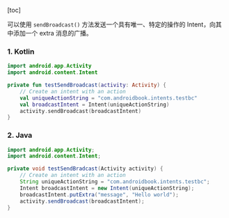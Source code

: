 [toc]

可以使用 `sendBroadcast()` 方法发送一个具有唯一、特定的操作的 Intent，向其中添加一个 extra 消息的广播。

### 1. Kotlin

```kotlin
import android.app.Activity
import android.content.Intent

private fun testSendBroadcast(activity: Activity) {
    // Create an intent with an action
    val uniqueActionString = "com.androidbook.intents.testbc"
    val broadcastIntent = Intent(uniqueActionString)
    activity.sendBroadcast(broadcastIntent)
}
```

### 2. Java

```java
import android.app.Activity;
import android.content.Intent;

private void testSendBradcast(Activity activity) {
    // Create an intent with an action
    String uniqueActionString = "com.androidbook.intents.testbc";
    Intent broadcastIntent = new Intent(uniqueActionString);
    broadcastIntent.putExtra("message", "Hello world");
    activity.sendBroadcast(broadcastIntent);
}
```

